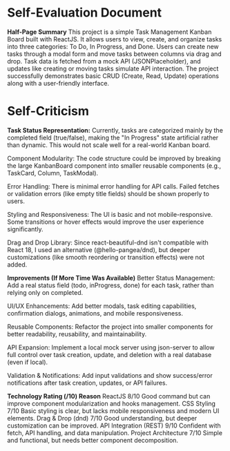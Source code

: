 # Self-Evaluation Document

**Half-Page Summary**
This project is a simple Task Management Kanban Board built with ReactJS. It allows users to view, create, and organize tasks into three categories: To Do, In Progress, and Done.
Users can create new tasks through a modal form and move tasks between columns via drag and drop.
Task data is fetched from a mock API (JSONPlaceholder), and updates like creating or moving tasks simulate API interaction.
The project successfully demonstrates basic CRUD (Create, Read, Update) operations along with a user-friendly interface.


# Self-Criticism
**Task Status Representation:**
Currently, tasks are categorized mainly by the completed field (true/false), making the "In Progress" state artificial rather than dynamic. This would not scale well for a real-world Kanban board.

Component Modularity:
The code structure could be improved by breaking the large KanbanBoard component into smaller reusable components (e.g., TaskCard, Column, TaskModal).

Error Handling:
There is minimal error handling for API calls. Failed fetches or validation errors (like empty title fields) should be shown properly to users.

Styling and Responsiveness:
The UI is basic and not mobile-responsive. Some transitions or hover effects would improve the user experience significantly.

Drag and Drop Library:
Since react-beautiful-dnd isn't compatible with React 18, I used an alternative (@hello-pangea/dnd), but deeper customizations (like smooth reordering or transition effects) were not added.

**Improvements (If More Time Was Available)**
Better Status Management:
Add a real status field (todo, inProgress, done) for each task, rather than relying only on completed.

UI/UX Enhancements:
Add better modals, task editing capabilities, confirmation dialogs, animations, and mobile responsiveness.

Reusable Components:
Refactor the project into smaller components for better readability, reusability, and maintainability.

API Expansion:
Implement a local mock server using json-server to allow full control over task creation, update, and deletion with a real database (even if local).

Validation & Notifications:
Add input validations and show success/error notifications after task creation, updates, or API failures.


**Technology	Rating (/10)	Reason**
ReactJS	8/10	Good command but can improve component modularization and hooks management.
CSS Styling	7/10	Basic styling is clear, but lacks mobile responsiveness and modern UI elements.
Drag & Drop (dnd)	7/10	Good understanding, but deeper customization can be improved.
API Integration (REST)	9/10	Confident with fetch, API handling, and data manipulation.
Project Architecture	7/10	Simple and functional, but needs better component decomposition.
